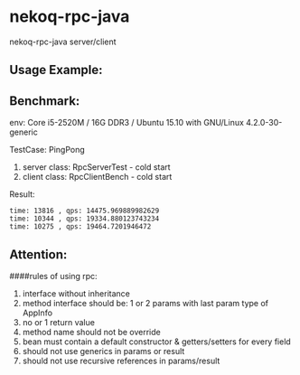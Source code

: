 # nekoq-rpc-java
nekoq-rpc-java server/client

## Usage Example:

## Benchmark:

env: Core i5-2520M / 16G DDR3 / Ubuntu 15.10 with GNU/Linux 4.2.0-30-generic

TestCase: PingPong

1. server class: RpcServerTest - cold start
2. client class: RpcClientBench - cold start

Result:

```
time: 13816 , qps: 14475.969889982629
time: 10344 , qps: 19334.880123743234
time: 10275 , qps: 19464.7201946472
```

## Attention:

####rules of using rpc:

1. interface without inheritance
2. method interface should be: 1 or 2 params with last param type of AppInfo
3. no or 1 return value
4. method name should not be override
5. bean must contain a default constructor & getters/setters for every field
6. should not use generics in params or result
7. should not use recursive references in params/result
